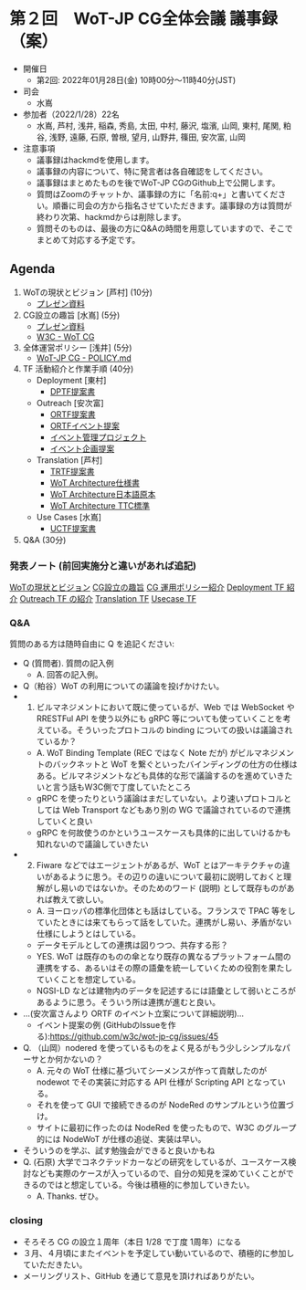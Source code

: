 # 第２回　WoT-JP CG全体会議 議事録（案）

* 開催日
  * 第2回: 2022年01月28日(金) 10時00分〜11時40分(JST)
* 司会
  * 水嶌 
* 参加者（2022/1/28）22名
  * 水嶌, 芦村, 浅井, 稲森, 秀島, 太田, 中村, 藤沢, 塩濱, 山岡, 東村, 尾関, 粕谷, 浅野, 遠藤, 石原, 曽根, 望月, 山野井, 篠田, 安次富, 山岡
* 注意事項
  * 議事録はhackmdを使用します。
  * 議事録の内容について、特に発言者は各自確認をしてください。
  * 議事録はまとめたものを後でWoT-JP CGのGithub上で公開します。
  * 質問はZoomのチャットか、議事録の方に「名前:q+」と書いてください。順番に司会の方から指名させていただきます。議事録の方は質問が終わり次第、hackmdからは削除します。
  * 質問そのものは、最後の方にQ&Aの時間を用意していますので、そこでまとめて対応する予定です。
  
## Agenda
1. WoTの現状とビジョン [芦村] (10分)
    - [プレゼン資料](https://github.com/w3c/wot-jp-cg/blob/main/Event/20211222_1st_Main_Meeting/20211222-WoT-JP_CG_Ashimura.pdf)
2. CG設立の趣旨 [水嶌] (5分)
    - [プレゼン資料](https://github.com/w3c/wot-jp-cg/blob/main/Event/20211222_1st_Main_Meeting/20211222-WoT-JP_CG_Mizushima_20211222.pdf)
    - [W3C - WoT CG](https://www.w3.org/WoT/cg/)
3. 全体運営ポリシー [浅井] (5分)
    - [WoT-JP CG - POLICY.md](https://github.com/w3c/wot-jp-cg/blob/main/POLICY.md) 
4. TF 活動紹介と作業手順 (40分)
    * Deployment [東村]
      * [DPTF提案書](https://github.com/w3c/wot-jp-cg/tree/main/TF/Deployment)
    * Outreach [安次富]
      * [ORTF提案書](https://github.com/w3c/wot-jp-cg/blob/main/TF/Outreach/README.md)
      * [ORTFイベント提案](https://github.com/w3c/wot-jp-cg/blob/main/TF/Outreach/project_management.md)
      * [イベント管理プロジェクト](https://github.com/w3c/wot-jp-cg/projects/1)
      * [イベント企画提案](https://github.com/w3c/wot-jp-cg/issues/new/choose)
    * Translation [芦村]
      * [TRTF提案書](https://github.com/w3c/wot-jp-cg/blob/main/TF/Translation/README.md)
      * [WoT Architecture仕様書](https://www.w3.org/TR/2020/REC-wot-architecture-20200409/)
      * [WoT Architecture日本語原本](https://wot-jp-community.github.io/wot-architecture/)
      * [WoT Architecture TTC標準](https://www.ttc.or.jp/document_db/information/view_express_entity/1388)
    * Use Cases [水嶌]
      * [UCTF提案書](https://github.com/w3c/wot-jp-cg/blob/main/TF/Usecases/README.md)
5. Q&A (30分)

### 発表ノート (前回実施分と違いがあれば追記)

[WoTの現状とビジョン](https://github.com/w3c/wot-jp-cg/blob/main/Event/20211222_1st_Main_Meeting/20211222-WoT-JP_CG_Ashimura.pdf)
[CG設立の趣旨](https://github.com/w3c/wot-jp-cg/blob/main/Event/20211222_1st_Main_Meeting/20211222-WoT-JP_CG_Mizushima_20211222.pdf)
[CG 運用ポリシー紹介](https://github.com/w3c/wot-jp-cg/blob/main/POLICY.md)
[Deployment TF 紹介](https://github.com/w3c/wot-jp-cg/tree/main/TF/Deployment)
[Outreach TF の紹介](https://github.com/w3c/wot-jp-cg/tree/main/TF/Outreach)
[Translation TF](https://github.com/w3c/wot-jp-cg/tree/main/TF/Translation)
[Usecase TF](https://github.com/w3c/wot-jp-cg/tree/main/TF/Usecases)

### Q&A

質問のある方は随時自由に Q を追記ください:

- Q (質問者). 質問の記入例
  - A. 回答の記入例。
- Q（粕谷）WoT の利用についての議論を投げかけたい。
- 1. ビルマネジメントにおいて既に使っているが、Web では WebSocket や RRESTFul API を使う以外にも gRPC 等についても使っていくことを考えている。そういったプロトコルの binding についての扱いは議論されているか？
  - A. WoT Binding Template (REC ではなく Note だが) がビルマネジメントのバックネットと WoT を繋ぐといったバインディングの仕方の仕様はある。ビルマネジメントなども具体的な形で議論するのを進めていきたいと言う話もW3C側で丁度していたところ
  - gRPC を使ったりという議論はまだしていない。より速いプロトコルとしては Web Transport などもあり別の WG で議論されているので連携していくと良い
  - gRPC を何故使うのかというユースケースも具体的に出していけるかも知れないので議論していきたい
- 2. Fiware などではエージェントがあるが、WoT とはアーキテクチャの違いがあるように思う。その辺りの違いについて最初に説明しておくと理解がし易いのではないか。そのためのワード (説明) として既存ものがあれば教えて欲しい。
  - A. ヨーロッパの標準化団体とも話はしている。フランスで TPAC 等をしていたときには来てもらって話をしていた。連携がし易い、矛盾がない仕様にしようとはしている。
  - データモデルとしての連携は図りつつ、共存する形？
  - YES. WoT は既存のものの傘となり既存の異なるプラットフォーム間の連携をする、あるいはその際の語彙を統一していくための役割を果たしていくことを想定している。
  - NGSI-LD などは建物内のデータを記述するには語彙として弱いところがあるように思う。そういう所は連携が進むと良い。
- ...(安次富さんより ORTF のイベント立案について詳細説明)...
    - イベント提案の例 (GitHubのIssueを作る):https://github.com/w3c/wot-jp-cg/issues/45
- Q. （山岡）nodered を使っているものをよく見るがもう少しシンプルなパーサとか何かないの？
  - A. 元々の WoT 仕様に基づいてシーメンスが作って貢献したのが nodewot でその実装に対応する API 仕様が Scripting API となっている。
  - それを使って GUI で接続できるのが NodeRed のサンプルという位置づけ。
  - サイトに最初に作ったのは NodeRed を使ったもので、W3C のグループ的には NodeWoT が仕様の追従、実装は早い。
- そういうのを学ぶ、試す勉強会ができると良いかもね
- Q. (石原) 大学でコネクテッドカーなどの研究をしているが、ユースケース検討なども実際のケースが入っているので、自分の知見を深めていくことができるのではと想定している。今後は積極的に参加していきたい。
  - A. Thanks. ぜひ。

### closing
- そろそろ CG の設立１周年（本日 1/28 で丁度 1周年）になる
- ３月、４月頃にまたイベントを予定してい動いているので、積極的に参加していただきたい。
- メーリングリスト、GitHub を通じて意見を頂ければありがたい。
